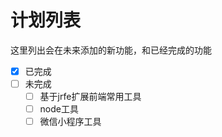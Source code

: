 # 计划列表
这里列出会在未来添加的新功能，和已经完成的功能

- [X] 已完成
- [ ] 未完成
  - [ ] 基于jrfe扩展前端常用工具
  - [ ] node工具
  - [ ] 微信小程序工具